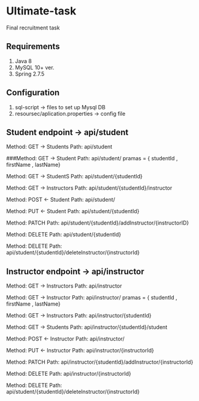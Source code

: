 # Ultimate-task
Final recruitment task

## Requirements
1. Java 8
2. MySQL 10+ ver.
3. Spring 2.7.5

## Configuration
1. sql-script -> files to set up Mysql DB
2. resoursec/aplication.properties -> config file

## Student endpoint -> api/student

Method: GET -> Students
Path: api/student 


###Method: GET -> Student
Path: api/student/ pramas = { studentId , firstName , lastName} 


Method: GET -> StudentS
Path: api/student/{studentId}


Method: GET -> Instructors
Path: api/student/{studentId}/instructor


Method: POST <- Student
Path: api/student/ 


Method: PUT <- Student
Path: api/student/{studentId}


Method: PATCH 
Path: api/student/{studentId}/addInstructor/{instructorID}


Method: DELETE 
Path: api/student/{studentId}


Method: DELETE 
Path: api/student/{studentId}/deleteInstructor/{instructorId}


## Instructor endpoint -> api/instructor
Method: GET -> Instructors
Path: api/instructor 


Method: GET -> Instructor
Path: api/instructor/ pramas = { studentId , firstName , lastName} 


Method: GET -> Instructors
Path: api/instructor/{studentId}


Method: GET -> Students
Path: api/instructor/{studentId}/student


Method: POST <- Instructor
Path: api/instructor/ 


Method: PUT <- Instructor
Path: api/instructor/{instructorId}


Method: PATCH 
Path: api/instructor/{studentId}/addInstructor/{instructorId}


Method: DELETE 
Path: api/instructor/{instructorId}


Method: DELETE 
Path: api/student/{studentId}/deleteInstructor/{instructorId}
